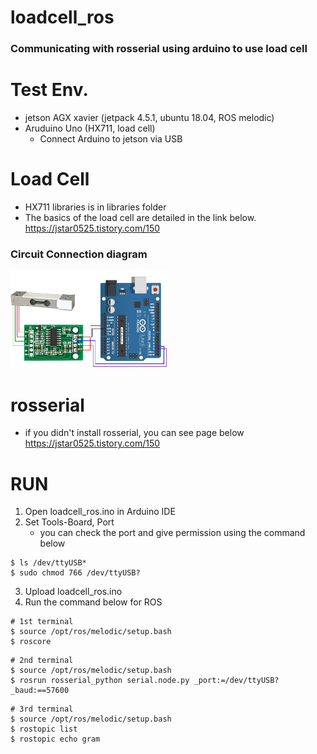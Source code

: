 # loadcell_ros

### Communicating with rosserial using arduino to use load cell


# Test Env.

* jetson AGX xavier (jetpack 4.5.1, ubuntu 18.04, ROS melodic)
* Aruduino Uno (HX711, load cell)   
  - Connect Arduino to jetson via USB

# Load Cell

* HX711 libraries is in libraries folder
* The basics of the load cell are detailed in the link below.  
<https://jstar0525.tistory.com/150>

### Circuit Connection diagram

<img src="./doc/circuit.png" width="50%" height="50%"></img>


# rosserial

* if you didn't install rosserial, you can see page below  
<https://jstar0525.tistory.com/150>

# RUN

1. Open loadcell_ros.ino in Arduino IDE
2. Set Tools-Board, Port  
   * you can check the port and give permission using the command below
```
$ ls /dev/ttyUSB*
$ sudo chmod 766 /dev/ttyUSB?
```
3. Upload loadcell_ros.ino
4. Run the command below for ROS
```
# 1st terminal
$ source /opt/ros/melodic/setup.bash
$ roscore
```
```
# 2nd terminal
$ source /opt/ros/melodic/setup.bash
$ rosrun rosserial_python serial.node.py _port:=/dev/ttyUSB? _baud:==57600
```
```
# 3rd terminal
$ source /opt/ros/melodic/setup.bash
$ rostopic list
$ rostopic echo gram
```